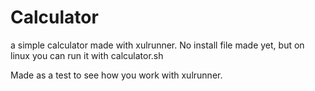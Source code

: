 Calculator
==========

a simple calculator made with xulrunner.
No install file made yet, but on linux you can run it with calculator.sh


Made as a test to see how you work with xulrunner.
